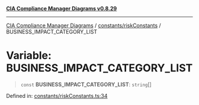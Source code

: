 [**CIA Compliance Manager Diagrams v0.8.29**](../../../README.md)

***

[CIA Compliance Manager Diagrams](../../../modules.md) / [constants/riskConstants](../README.md) / BUSINESS\_IMPACT\_CATEGORY\_LIST

# Variable: BUSINESS\_IMPACT\_CATEGORY\_LIST

> `const` **BUSINESS\_IMPACT\_CATEGORY\_LIST**: `string`[]

Defined in: [constants/riskConstants.ts:34](https://github.com/Hack23/cia-compliance-manager/blob/5836b4c74e2010cd05eca63c0016fd711c628ec9/src/constants/riskConstants.ts#L34)
